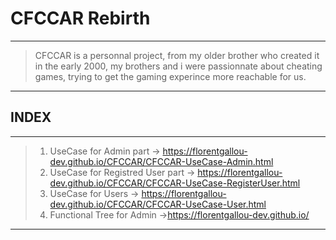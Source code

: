 # CFCCAR Rebirth
----
> CFCCAR is a personnal project, from my older brother who created it in the early 2000, my brothers and i were passionnate about cheating games, trying to get the gaming experince more reachable for us.
----
## INDEX
----
> 1. UseCase for Admin part             -> https://florentgallou-dev.github.io/CFCCAR/CFCCAR-UseCase-Admin.html
> 2. UseCase for Registred User part    -> https://florentgallou-dev.github.io/CFCCAR/CFCCAR-UseCase-RegisterUser.html
> 3. UseCase for Users                  -> https://florentgallou-dev.github.io/CFCCAR/CFCCAR-UseCase-User.html
> 4. Functional Tree for Admin          ->https://florentgallou-dev.github.io/
----